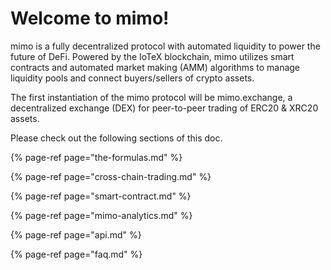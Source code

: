 # Welcome to mimo!

mimo is a fully decentralized protocol with automated liquidity to power the future of DeFi. Powered by the IoTeX blockchain, mimo utilizes smart contracts and automated market making \(AMM\) algorithms to manage liquidity pools and connect buyers/sellers of crypto assets.

The first instantiation of the mimo protocol will be mimo.exchange, a decentralized exchange \(DEX\) for peer-to-peer trading of ERC20 & XRC20 assets.  

Please check out the following sections of this doc.

{% page-ref page="the-formulas.md" %}

{% page-ref page="cross-chain-trading.md" %}

{% page-ref page="smart-contract.md" %}

{% page-ref page="mimo-analytics.md" %}

{% page-ref page="api.md" %}

{% page-ref page="faq.md" %}

